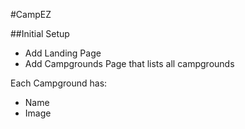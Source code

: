 #CampEZ

##Initial Setup
* Add Landing Page
* Add Campgrounds Page that lists all campgrounds

Each Campground has:
   * Name
   * Image